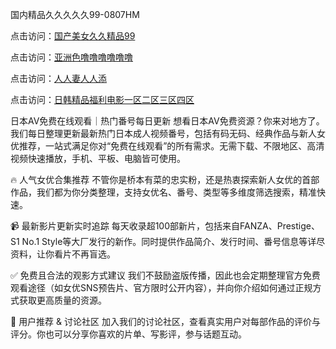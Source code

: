 国内精品久久久久久99-0807HM

点击访问：<a href="https://heiliaoxwd5i8.pages.dev">国产美女久久精品99</a>

点击访问：<a href="https://heiliaoe8ajia.pages.dev">亚洲色噜噜噜噜噜噜</a>

点击访问：<a href="https://heiliaoxqkkct.pages.dev">人人妻人人添</a>

点击访问：<a href="https://heiliaozj3tjd.pages.dev">日韩精品福利电影一区二区三区四区</a>

日本AV免费在线观看｜热门番号每日更新
想看日本AV免费资源？你来对地方了。我们每日整理更新最新热门日本成人视频番号，包括有码无码、经典作品与新人女优推荐，一站式满足你对“免费在线观看”的所有需求。无需下载、不限地区、高清视频快速播放，手机、平板、电脑皆可使用。

🔥 人气女优合集推荐
不管你是桥本有菜的忠实粉，还是热衷探索新人女优的首部作品，我们都为你分类整理，支持女优名、番号、类型等多维度筛选搜索，精准快速。

📹 最新影片更新实时追踪
每天收录超100部新片，包括来自FANZA、Prestige、S1 No.1 Style等大厂发行的新作。同时提供作品简介、发行时间、番号信息等详尽资料，让你看片不再盲选。

✅ 免费且合法的观影方式建议
我们不鼓励盗版传播，因此也会定期整理官方免费观看途径（如女优SNS预告片、官方限时公开内容），并向你介绍如何通过正规方式获取更高质量的资源。

💬 用户推荐 & 讨论社区
加入我们的讨论社区，查看真实用户对每部作品的评价与评分。你也可以分享你喜欢的片单、写影评，参与话题互动。


<span style="display:none;">[Canonical link](https://github.com/syx143/4512 ）</span>
